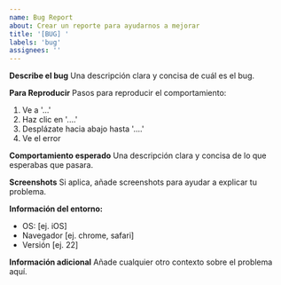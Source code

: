 ```yaml
---
name: Bug Report
about: Crear un reporte para ayudarnos a mejorar
title: '[BUG] '
labels: 'bug'
assignees: ''
---
```


**Describe el bug**
Una descripción clara y concisa de cuál es el bug.

**Para Reproducir**
Pasos para reproducir el comportamiento:
1. Ve a '...'
2. Haz clic en '....'
3. Desplázate hacia abajo hasta '....'
4. Ve el error

**Comportamiento esperado**
Una descripción clara y concisa de lo que esperabas que pasara.

**Screenshots**
Si aplica, añade screenshots para ayudar a explicar tu problema.

**Información del entorno:**
 - OS: [ej. iOS]
 - Navegador [ej. chrome, safari]
 - Versión [ej. 22]

**Información adicional**
Añade cualquier otro contexto sobre el problema aquí.